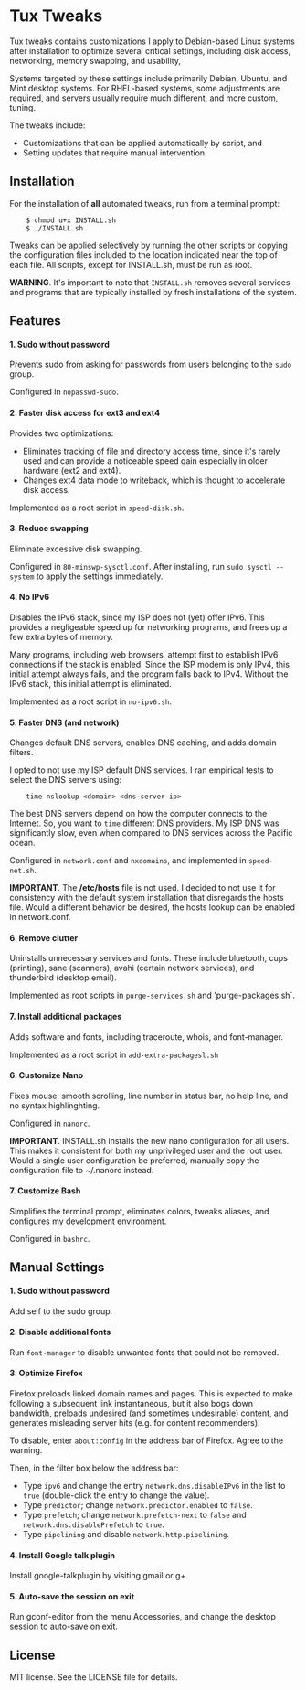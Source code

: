 # Tux Tweaks

Tux tweaks contains customizations  I apply to Debian-based Linux systems after installation to optimize several critical settings, including disk access, networking, memory swapping, and usability,

Systems targeted by these settings include primarily Debian, Ubuntu, and Mint desktop systems. For RHEL-based systems, some adjustments are required, and servers usually require much different, and more custom, tuning.

The tweaks include:
* Customizations that can be applied automatically by script, and
* Setting updates that require manual intervention.


## Installation

For the installation of **all** automated tweaks, run from a terminal prompt:
~~~
	$ chmod u+x INSTALL.sh
	$ ./INSTALL.sh
~~~

Tweaks can be applied selectively by running the other scripts or copying the configuration files included to the location indicated near the top of each file. All scripts, except for INSTALL.sh, must be run as root.
  
**WARNING**. It's important to note that `INSTALL.sh` removes several services and programs that are typically installed by fresh installations of the system.


## Features

#### 1. Sudo without password
Prevents sudo from asking for passwords from users belonging to the `sudo` group.

Configured in `nopasswd-sudo`.

#### 2. Faster disk access for ext3 and ext4
Provides two optimizations:
* Eliminates tracking of file and directory access time, since it's rarely used and can provide a noticeable speed gain especially in older hardware (ext2 and ext4).
* Changes ext4 data mode to writeback, which is thought to accelerate disk access.

Implemented as a root script in `speed-disk.sh`.

#### 3. Reduce swapping
Eliminate excessive disk swapping.

Configured in `80-minswp-sysctl.conf`. After installing, run `sudo sysctl --system` to apply the settings immediately.

#### 4. No IPv6
Disables the IPv6 stack, since my ISP does not (yet) offer IPv6. This provides a negligeable speed up for networking programs, and frees up a few extra bytes of memory.

Many programs, including web browsers, attempt first to establish IPv6 connections if the stack is enabled. Since the ISP modem is only IPv4, this initial attempt always fails, and the program falls back to IPv4. Without the IPv6 stack, this initial attempt is eliminated.

Implemented as a root script in `no-ipv6.sh`.

#### 5. Faster DNS (and network)
Changes default DNS servers, enables DNS caching, and adds domain filters.

I opted to not use my ISP default DNS services. I ran empirical tests to select the DNS servers using:
~~~
	time nslookup <domain> <dns-server-ip>
~~~

The best DNS servers depend on how the computer connects to the Internet. So, you want to `time` different DNS providers. My ISP DNS was significantly slow, even when compared to DNS services across the Pacific ocean.

Configured in `network.conf` and `nxdomains`, and implemented in `speed-net.sh`.

**IMPORTANT**. The **/etc/hosts** file is not used. I decided to not use it for consistency with the default system installation that disregards the hosts file. Would a different behavior be desired, the hosts lookup can be enabled in network.conf.

#### 6. Remove clutter
Uninstalls unnecessary services and fonts. These include bluetooth, cups (printing), sane (scanners), avahi (certain network services), and thunderbird (desktop email).

Implemented as root scripts in `purge-services.sh` and 'purge-packages.sh`.

#### 7. Install additional packages
Adds software and fonts, including traceroute, whois, and font-manager.

Implemented as a root script in `add-extra-packagesl.sh`

#### 6. Customize Nano
Fixes mouse, smooth scrolling, line number in status bar, no help line, and no syntax highlinghting. 

Configured in `nanorc`.

**IMPORTANT**. INSTALL.sh installs the new nano configuration for all users. This makes it consistent for both my unprivileged user and the root user. Would a single user configuration be preferred, manually copy the configuration file to ~/.nanorc instead. 

#### 7. Customize Bash
Simplifies the terminal prompt, eliminates colors, tweaks aliases, and configures my development environment.

Configured in `bashrc`.


## Manual Settings

#### 1. Sudo without password
Add self to the sudo group.

#### 2. Disable additional fonts
Run `font-manager` to disable unwanted fonts that could not be removed.

#### 3. Optimize Firefox
Firefox preloads linked domain names and pages. This is expected to make following a subsequent link instantaneous, but it also bogs down bandwidth, preloads undesired (and sometimes undesirable) content, and generates misleading server hits (e.g. for content recommenders).

To disable, enter `about:config` in the address bar of Firefox. Agree to the warning.

Then, in the filter box below the address bar:

* Type `ipv6` and change the entry `network.dns.disableIPv6` in the list to `true` (double-click the entry to change the value).
* Type `predictor`; change `network.predictor.enabled` to `false`.
* Type `prefetch`; change `network.prefetch-next` to `false` and `network.dns.disablePrefetch` to `true`.
* Type `pipelining` and disable `network.http.pipelining`.

#### 4. Install Google talk plugin
Install google-talkplugin by visiting gmail or g+.

#### 5. Auto-save the session on exit
Run gconf-editor from the menu Accessories, and change the desktop session to auto-save on exit.


## License

MIT license. See the LICENSE file for details. 



